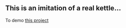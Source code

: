 ## This is an imitation of a real kettle...

To demo [this project](https://github.com/aniamarkh/kettle-station)

